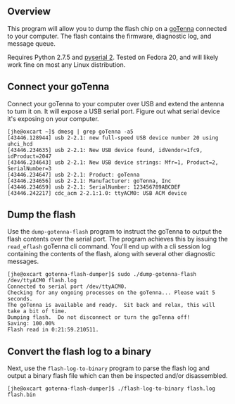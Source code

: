 ## Overview

This program will allow you to dump the flash chip on a [goTenna](http://www.gotenna.com/) connected to your computer.  The flash contains the firmware, diagnostic log, and message queue.

Requires Python 2.7.5 and [pyserial 2](https://pypi.python.org/pypi/pyserial).  Tested on Fedora 20, and will likely work fine on most any Linux distribution.

## Connect your goTenna

Connect your goTenna to your computer over USB and extend the antenna to turn it on.  It will expose a USB serial port.  Figure out what serial device it's exposing on your computer.

```ShellSession
[jhe@oxcart ~]$ dmesg | grep goTenna -a5
[43446.128944] usb 2-2.1: new full-speed USB device number 20 using uhci_hcd
[43446.234635] usb 2-2.1: New USB device found, idVendor=1fc9, idProduct=2047
[43446.234643] usb 2-2.1: New USB device strings: Mfr=1, Product=2, SerialNumber=3
[43446.234647] usb 2-2.1: Product: goTenna
[43446.234656] usb 2-2.1: Manufacturer: goTenna, Inc
[43446.234659] usb 2-2.1: SerialNumber: 123456789ABCDEF
[43446.242217] cdc_acm 2-2.1:1.0: ttyACM0: USB ACM device
```

## Dump the flash

Use the `dump-gotenna-flash` program to instruct the goTenna to output the flash contents over the serial port.  The program achieves this by issuing the `read_eflash` goTenna cli command.  You'll end up with a cli session log containing the contents of the flash, along with several other diagnostic messages.

```ShellSession
[jhe@oxcart gotenna-flash-dumper]$ sudo ./dump-gotenna-flash /dev/ttyACM0 flash.log
Connected to serial port /dev/ttyACM0.
Checking for any ongoing processes on the goTenna... Please wait 5 seconds.
The goTenna is available and ready.  Sit back and relax, this will take a bit of time.
Dumping flash.  Do not disconnect or turn the goTenna off!
Saving: 100.00%
Flash read in 0:21:59.210511.
```

## Convert the flash log to a binary

Next, use the `flash-log-to-binary` program to parse the flash log and output a binary flash file which can then be inspected and/or disassembled.

```ShellSession
[jhe@oxcart gotenna-flash-dumper]$ ./flash-log-to-binary flash.log flash.bin 
```
